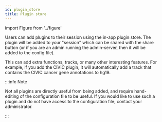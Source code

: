 ```yaml
---
id: plugin_store
title: Plugin store
---
```


import Figure from '../figure'

Users can add plugins to their session using the in-app plugin store. The plugin
will be added to your "session" which can be shared with the share button (or if
you are an admin running the admin-server, then it will be added to the config
file).

This can add extra functions, tracks, or many other interesting features. For
example, if you add the CIVIC plugin, it will automatically add a track that
contains the CIVIC cancer gene annotations to hg19.

:::info Note

Not all plugins are directly useful from being added, and require hand-editing
of the configuration file to be useful. If you would like to use such a plugin
and do not have access to the configuration file, contact your administrator.

:::

<Figure caption="Screenshot showing the plugin store inside the app." src="/img/plugin_store.png" />
